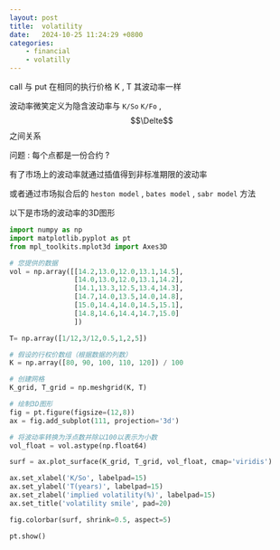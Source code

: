 ```yaml
---
layout: post
title:  volatility 
date:   2024-10-25 11:24:29 +0800
categories: 
    - financial
    - volatilly
---
```


<script>
  MathJax = {
    tex: {
      inlineMath: [['$', '$'], ['\\(', '\\)']],
      displayMath: [['$$', '$$'], ['\\[', '\\]']]
    }
  };
</script>
<script src="https://cdn.jsdelivr.net/npm/mathjax@3/es5/tex-mml-chtml.js"></script>

call 与 put 在相同的执行价格 K , T 其波动率一样

波动率微笑定义为隐含波动率与 `K/So` `K/Fo` , $$\Delte$$ 之间关系

问题 : 每个点都是一份合约 ?

有了市场上的波动率就通过插值得到非标准期限的波动率

或者通过市场拟合后的 `heston model` , `bates model` , `sabr model` 方法

以下是市场的波动率的3D图形

```py
import numpy as np
import matplotlib.pyplot as pt
from mpl_toolkits.mplot3d import Axes3D

# 您提供的数据
vol = np.array([[14.2,13.0,12.0,13.1,14.5],
                [14.0,13.0,12.0,13.1,14.2],
                [14.1,13.3,12.5,13.4,14.3],
                [14.7,14.0,13.5,14.0,14.8],
                [15.0,14.4,14.0,14.5,15.1],
                [14.8,14.6,14.4,14.7,15.0]
                ])

T= np.array([1/12,3/12,0.5,1,2,5])

# 假设的行权价数组（根据数据的列数）
K = np.array([80, 90, 100, 110, 120]) / 100

# 创建网格
K_grid, T_grid = np.meshgrid(K, T)

# 绘制3D图形
fig = pt.figure(figsize=(12,8))
ax = fig.add_subplot(111, projection='3d')

# 将波动率转换为浮点数并除以100以表示为小数
vol_float = vol.astype(np.float64)

surf = ax.plot_surface(K_grid, T_grid, vol_float, cmap='viridis')

ax.set_xlabel('K/So', labelpad=15)
ax.set_ylabel('T(years)', labelpad=15)
ax.set_zlabel('implied volatility(%)', labelpad=15)
ax.set_title('volatility smile', pad=20)

fig.colorbar(surf, shrink=0.5, aspect=5)

pt.show()
```